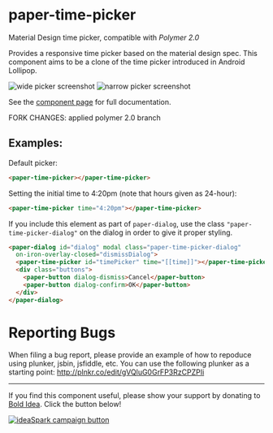 paper-time-picker
==========
Material Design time picker, compatible with *Polymer 2.0*

Provides a responsive time picker based on the material design spec. This
component aims to be a clone of the time picker introduced in Android Lollipop.

![wide picker screenshot][wide] ![narrow picker screenshot][narrow]

See the [component page](http://bendavis78.github.io/paper-time-picker/) for
full documentation.

FORK CHANGES: applied polymer 2.0 branch
## Examples:

Default picker:

```html
<paper-time-picker></paper-time-picker>
```

Setting the initial time to 4:20pm (note that hours given as 24-hour):

```html
<paper-time-picker time="4:20pm"></paper-time-picker>
```

If you include this element as part of `paper-dialog`, use the class
`"paper-time-picker-dialog"` on the dialog in order to give it proper styling.

```html
<paper-dialog id="dialog" modal class="paper-time-picker-dialog"
  on-iron-overlay-closed="dismissDialog">
  <paper-time-picker id="timePicker" time="[[time]]"></paper-time-picker>
  <div class="buttons">
    <paper-button dialog-dismiss>Cancel</paper-button>
    <paper-button dialog-confirm>OK</paper-button>
  </div>
</paper-dialog>
```

# Reporting Bugs

When filing a bug report, please provide an example of how to repoduce using
plunker, jsbin, jsfiddle, etc. You can use the following plunker as a starting
point: http://plnkr.co/edit/gVQluG0GrFP3RzCPZPIi

---

If you find this component useful, please show your support by donating to
[Bold Idea](http://boldidea.org). Click the button below!

[![ideaSpark campaign button][donate]](https://donorbox.org/bold-idea-make-ideaspark-possible-for-dallas-area-students)

[wide]: http://i.imgur.com/kosRJrF.png
[narrow]: http://i.imgur.com/s3honuG.png
[donate]: http://www.boldidea.org/donate-badge-md-1.png
